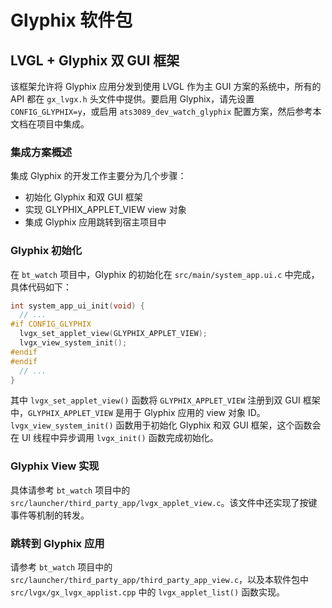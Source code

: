 # Glyphix 软件包

## LVGL + Glyphix 双 GUI 框架

该框架允许将 Glyphix 应用分发到使用 LVGL 作为主 GUI 方案的系统中，所有的 API 都在 `gx_lvgx.h` 头文件中提供。要启用 Glyphix，请先设置 `CONFIG_GLYPHIX=y`，或启用 `ats3089_dev_watch_glyphix` 配置方案，然后参考本文档在项目中集成。

### 集成方案概述

集成 Glyphix 的开发工作主要分为几个步骤：
- 初始化 Glyphix 和双 GUI 框架
- 实现 GLYPHIX_APPLET_VIEW view 对象
- 集成 Glyphix 应用跳转到宿主项目中

### Glyphix 初始化

在 `bt_watch` 项目中，Glyphix 的初始化在 `src/main/system_app.ui.c` 中完成，具体代码如下：
``` c
int system_app_ui_init(void) {
  // ...
#if CONFIG_GLYPHIX
  lvgx_set_applet_view(GLYPHIX_APPLET_VIEW);
  lvgx_view_system_init();
#endif
#endif
  // ...
}
```

其中 `lvgx_set_applet_view()` 函数将 `GLYPHIX_APPLET_VIEW` 注册到双 GUI 框架中，`GLYPHIX_APPLET_VIEW` 是用于 Glyphix 应用的 view 对象 ID。`lvgx_view_system_init()` 函数用于初始化 Glyphix 和双 GUI 框架，这个函数会在 UI 线程中异步调用 `lvgx_init()` 函数完成初始化。

### Glyphix View 实现

具体请参考 `bt_watch` 项目中的 `src/launcher/third_party_app/lvgx_applet_view.c`。该文件中还实现了按键事件等机制的转发。

### 跳转到 Glyphix 应用

请参考 `bt_watch` 项目中的 `src/launcher/third_party_app/third_party_app_view.c`，以及本软件包中 `src/lvgx/gx_lvgx_applist.cpp` 中的 `lvgx_applet_list()` 函数实现。